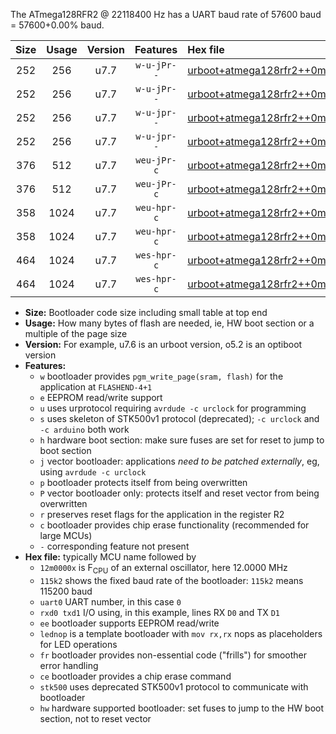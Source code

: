 The ATmega128RFR2 @ 22118400 Hz has a UART baud rate of 57600 baud = 57600+0.00% baud.

|Size|Usage|Version|Features|Hex file|
|:-:|:-:|:-:|:-:|:--|
|252|256|u7.7|`w-u-jPr--`|[urboot+atmega128rfr2++0m9216x++++2k4_uart0_rxe0_txe1_lednop.hex](https://raw.githubusercontent.com/stefanrueger/urboot.hex/main/mcus/atmega128rfr2/external_oscillator/fcpu++0m9216_Hz/br++++2k4_bps/urboot+atmega128rfr2++0m9216x++++2k4_uart0_rxe0_txe1_lednop.hex)|
|252|256|u7.7|`w-u-jPr--`|[urboot+atmega128rfr2++0m9216x++++2k4_uart1_rxd2_txd3_lednop.hex](https://raw.githubusercontent.com/stefanrueger/urboot.hex/main/mcus/atmega128rfr2/external_oscillator/fcpu++0m9216_Hz/br++++2k4_bps/urboot+atmega128rfr2++0m9216x++++2k4_uart1_rxd2_txd3_lednop.hex)|
|252|256|u7.7|`w-u-jpr--`|[urboot+atmega128rfr2++0m9216x++++2k4_uart0_rxe0_txe1_lednop_fr.hex](https://raw.githubusercontent.com/stefanrueger/urboot.hex/main/mcus/atmega128rfr2/external_oscillator/fcpu++0m9216_Hz/br++++2k4_bps/urboot+atmega128rfr2++0m9216x++++2k4_uart0_rxe0_txe1_lednop_fr.hex)|
|252|256|u7.7|`w-u-jpr--`|[urboot+atmega128rfr2++0m9216x++++2k4_uart1_rxd2_txd3_lednop_fr.hex](https://raw.githubusercontent.com/stefanrueger/urboot.hex/main/mcus/atmega128rfr2/external_oscillator/fcpu++0m9216_Hz/br++++2k4_bps/urboot+atmega128rfr2++0m9216x++++2k4_uart1_rxd2_txd3_lednop_fr.hex)|
|376|512|u7.7|`weu-jPr-c`|[urboot+atmega128rfr2++0m9216x++++2k4_uart0_rxe0_txe1_ee_lednop_fr_ce.hex](https://raw.githubusercontent.com/stefanrueger/urboot.hex/main/mcus/atmega128rfr2/external_oscillator/fcpu++0m9216_Hz/br++++2k4_bps/urboot+atmega128rfr2++0m9216x++++2k4_uart0_rxe0_txe1_ee_lednop_fr_ce.hex)|
|376|512|u7.7|`weu-jPr-c`|[urboot+atmega128rfr2++0m9216x++++2k4_uart1_rxd2_txd3_ee_lednop_fr_ce.hex](https://raw.githubusercontent.com/stefanrueger/urboot.hex/main/mcus/atmega128rfr2/external_oscillator/fcpu++0m9216_Hz/br++++2k4_bps/urboot+atmega128rfr2++0m9216x++++2k4_uart1_rxd2_txd3_ee_lednop_fr_ce.hex)|
|358|1024|u7.7|`weu-hpr-c`|[urboot+atmega128rfr2++0m9216x++++2k4_uart0_rxe0_txe1_ee_lednop_fr_ce_hw.hex](https://raw.githubusercontent.com/stefanrueger/urboot.hex/main/mcus/atmega128rfr2/external_oscillator/fcpu++0m9216_Hz/br++++2k4_bps/urboot+atmega128rfr2++0m9216x++++2k4_uart0_rxe0_txe1_ee_lednop_fr_ce_hw.hex)|
|358|1024|u7.7|`weu-hpr-c`|[urboot+atmega128rfr2++0m9216x++++2k4_uart1_rxd2_txd3_ee_lednop_fr_ce_hw.hex](https://raw.githubusercontent.com/stefanrueger/urboot.hex/main/mcus/atmega128rfr2/external_oscillator/fcpu++0m9216_Hz/br++++2k4_bps/urboot+atmega128rfr2++0m9216x++++2k4_uart1_rxd2_txd3_ee_lednop_fr_ce_hw.hex)|
|464|1024|u7.7|`wes-hpr-c`|[urboot+atmega128rfr2++0m9216x++++2k4_uart0_rxe0_txe1_ee_lednop_fr_ce_stk500_hw.hex](https://raw.githubusercontent.com/stefanrueger/urboot.hex/main/mcus/atmega128rfr2/external_oscillator/fcpu++0m9216_Hz/br++++2k4_bps/urboot+atmega128rfr2++0m9216x++++2k4_uart0_rxe0_txe1_ee_lednop_fr_ce_stk500_hw.hex)|
|464|1024|u7.7|`wes-hpr-c`|[urboot+atmega128rfr2++0m9216x++++2k4_uart1_rxd2_txd3_ee_lednop_fr_ce_stk500_hw.hex](https://raw.githubusercontent.com/stefanrueger/urboot.hex/main/mcus/atmega128rfr2/external_oscillator/fcpu++0m9216_Hz/br++++2k4_bps/urboot+atmega128rfr2++0m9216x++++2k4_uart1_rxd2_txd3_ee_lednop_fr_ce_stk500_hw.hex)|

- **Size:** Bootloader code size including small table at top end
- **Usage:** How many bytes of flash are needed, ie, HW boot section or a multiple of the page size
- **Version:** For example, u7.6 is an urboot version, o5.2 is an optiboot version
- **Features:**
  + `w` bootloader provides `pgm_write_page(sram, flash)` for the application at `FLASHEND-4+1`
  + `e` EEPROM read/write support
  + `u` uses urprotocol requiring `avrdude -c urclock` for programming
  + `s` uses skeleton of STK500v1 protocol (deprecated); `-c urclock` and `-c arduino` both work
  + `h` hardware boot section: make sure fuses are set for reset to jump to boot section
  + `j` vector bootloader: applications *need to be patched externally*, eg, using `avrdude -c urclock`
  + `p` bootloader protects itself from being overwritten
  + `P` vector bootloader only: protects itself and reset vector from being overwritten
  + `r` preserves reset flags for the application in the register R2
  + `c` bootloader provides chip erase functionality (recommended for large MCUs)
  + `-` corresponding feature not present
- **Hex file:** typically MCU name followed by
  + `12m0000x` is F<sub>CPU</sub> of an external oscillator, here 12.0000 MHz
  + `115k2` shows the fixed baud rate of the bootloader: `115k2` means 115200 baud
  + `uart0` UART number, in this case `0`
  + `rxd0 txd1` I/O using, in this example, lines RX `D0` and TX `D1`
  + `ee` bootloader supports EEPROM read/write
  + `lednop` is a template bootloader with `mov rx,rx` nops as placeholders for LED operations
  + `fr` bootloader provides non-essential code ("frills") for smoother error handling
  + `ce` bootloader provides a chip erase command
  + `stk500` uses deprecated STK500v1 protocol to communicate with bootloader
  + `hw` hardware supported bootloader: set fuses to jump to the HW boot section, not to reset vector
